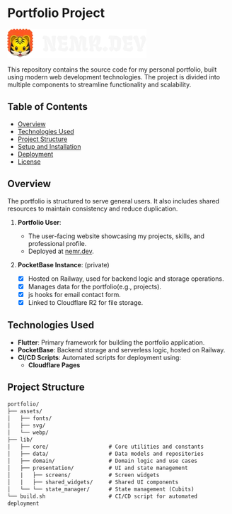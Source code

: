 # Portfolio Project

![Logo](./assets/webp/logo.webp)

This repository contains the source code for my personal portfolio, built using modern web development technologies. The project is divided into multiple components to streamline functionality and scalability.

## Table of Contents

- [Overview](#overview)
- [Technologies Used](#technologies-used)
- [Project Structure](#project-structure)
- [Setup and Installation](#setup-and-installation)
- [Deployment](#deployment)
- [License](#license)

## Overview

The portfolio is structured to serve general users. It also includes shared resources to maintain consistency and reduce duplication.

1. **Portfolio User**:
   - The user-facing website showcasing my projects, skills, and professional profile.
   - Deployed at [nemr.dev](https://nemr.dev).

2. **PocketBase Instance**: (private)

   - [x] Hosted on Railway, used for backend logic and storage operations. 
   - [x] Manages data for the portfolio(e.g., projects). 
   - [x] js hooks for email contact form.
   - [x] Linked to Cloudflare R2 for file storage. 

## Technologies Used

- **Flutter**: Primary framework for building the portfolio application.
- **PocketBase**: Backend storage and serverless logic, hosted on Railway.
- **CI/CD Scripts**: Automated scripts for deployment using:
   - **Cloudflare Pages**

## Project Structure

```plaintext
portfolio/
├── assets/
│   ├── fonts/ 
│   ├── svg/ 
│   └── webp/ 
├── lib/
│   ├── core/                   # Core utilities and constants
│   ├── data/                   # Data models and repositories
│   ├── domain/                 # Domain logic and use cases
│   ├── presentation/           # UI and state management
│   |   ├── screens/            # Screen widgets
│   |   ├── shared_widgets/     # Shared UI components
│   └── └── state_manager/      # State management (Cubits)
└── build.sh                    # CI/CD script for automated deployment
